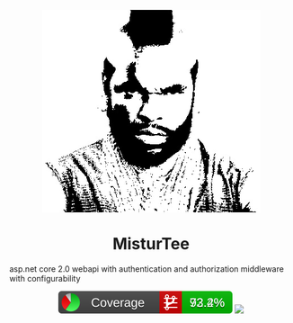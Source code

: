 <p align="center">
<img src="https://raw.githubusercontent.com/abdulbeard/aspnet-core-webapi-auth-middleware/master/icon.jpg" style="display:block; margin: 0 auto;"></img>
<h1 style="text-align:center">MisturTee</h1></p>
asp.net core 2.0 webapi with authentication and authorization middleware with configurability

<p align="center">
<img src="https://github.com/abdulbeard/aspnet-core-webapi-auth-middleware/blob/master/BuildTools/Reports/badge_combined.svg" type="image/svg+xml"/>

<img src="https://img.shields.io/badge/dynamic/json.svg?label=Tests&url=https%3A%2F%2Fraw.githubusercontent.com%2Fabdulbeard%2Faspnet-core-webapi-auth-middleware%2Fmaster%2FBuildTools%2FReports%2FUnitTestsSummary.json&query=%24.TestsPassed&colorB=1fef00" />
</p>


